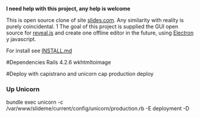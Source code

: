 **I need help with this project, any help is welcome**

This is open source clone of site [slides.com](https://slides.com/). Any similarity with reality is purely coincidental. 1
The goal of this project is supplied the GUI open source for [reveal.js](http://lab.hakim.se/reveal-js) and create one offline editor in the future, using [Electron](http://electron.atom.io/) y javascript.

For install see [INSTALL.md](https://github.com/ruby232/slideme/INSTALL.md)

#Dependencies
Rails 4.2.6
wkhtmltoimage

#Deploy with capistrano and unicorn 
cap production deploy

### Up Unicorn
bundle exec unicorn -c /var/www/slideme/current/config/unicorn/production.rb -E deployment -D
